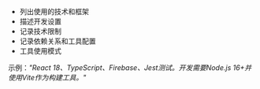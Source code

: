 - 列出使用的技术和框架
- 描述开发设置
- 记录技术限制
- 记录依赖关系和工具配置
- 工具使用模式

示例：*"React 18、TypeScript、Firebase、Jest测试。开发需要Node.js 16+并使用Vite作为构建工具。"*